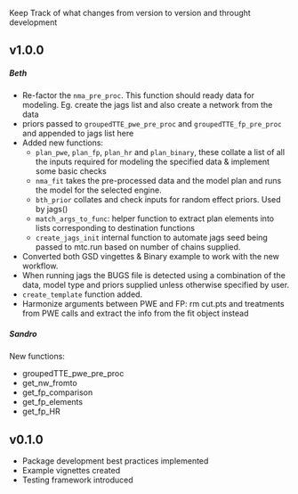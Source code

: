Keep Track of what changes from version to version and throught development

## v1.0.0

##### Beth
* Re-factor the `nma_pre_proc`. This function should ready data for modeling. Eg. create the jags list and also create a network from the data
* priors passed to `groupedTTE_pwe_pre_proc` and `groupedTTE_fp_pre_proc` and appended to jags list here
* Added new functions:
    * `plan_pwe`, `plan_fp`, `plan_hr` and `plan_binary`, these collate a list of all the inputs required for modeling the specified data & implement some basic checks
    * `nma_fit` takes the pre-processed data and the model plan and runs the model for the selected engine.
    * `bth_prior` collates and check inputs for random effect priors. Used by jags()
    * `match_args_to_func`: helper function to extract plan elements into lists corresponding to destination functions
    * `create_jags_init` internal function to automate jags seed being passed to mtc.run based on number of chains supplied.
* Converted both GSD vingettes & Binary example to work with the new workflow. 
* When running jags the BUGS file is detected using a combination of the data, model type and priors supplied unless otherwise specified by user.
* `create_template` function added.
* Harmonize arguments between PWE and FP: rm cut.pts and treatments from PWE calls and extract the info from the fit object instead

##### Sandro
New functions:

  * groupedTTE_pwe_pre_proc
  * get_nw_fromto
  * get_fp_comparison
  * get_fp_elements
  * get_fp_HR


## v0.1.0

* Package development best practices implemented
* Example vignettes created
* Testing framework introduced
